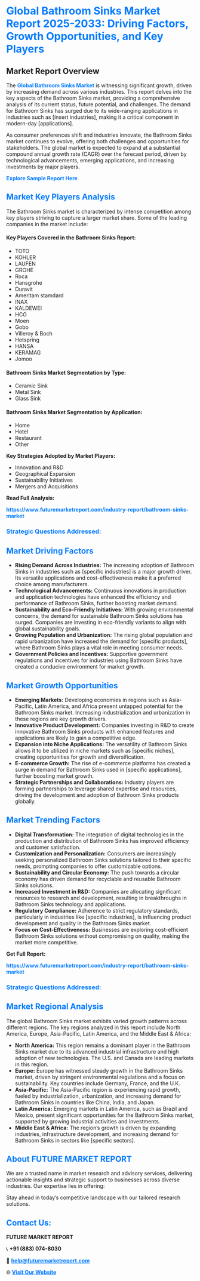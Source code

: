 <h1 style="color: #007BFF;">Global Bathroom Sinks Market Report 2025-2033: Driving Factors, Growth Opportunities, and Key Players</h1>

<section id="overview">
<h2>Market Report Overview</h2>
<p>The <a href="https://www.futuremarketreport.com/industry-report/bathroom-sinks-market" style="color: #007BFF; text-decoration: none;"><strong>Global Bathroom Sinks Market</strong></a> is witnessing significant growth, driven by increasing demand across various industries. This report delves into the key aspects of the Bathroom Sinks market, providing a comprehensive analysis of its current status, future potential, and challenges. The demand for Bathroom Sinks has surged due to its wide-ranging applications in industries such as [insert industries], making it a critical component in modern-day [applications].</p>
<p>As consumer preferences shift and industries innovate, the Bathroom Sinks market continues to evolve, offering both challenges and opportunities for stakeholders. The global market is expected to expand at a substantial compound annual growth rate (CAGR) over the forecast period, driven by technological advancements, emerging applications, and increasing investments by major players.</p>
</section>

<section id="overview">
<p><a href="https://www.futuremarketreport.com/request-sample/reportId=88762" style="color: #007BFF; text-decoration: none;"><strong>Explore Sample Report Here</strong></a></p>
</section>

<section id="key-players">
<h2 style="color: #007BFF;">Market Key Players Analysis</h2>
<p>The Bathroom Sinks market is characterized by intense competition among key players striving to capture a larger market share. Some of the leading companies in the market include:</p>
<h4>Key Players Covered in the Bathroom Sinks Report:</h4>
<ul><li>TOTO</li><li>KOHLER</li><li>LAUFEN</li><li>GROHE</li><li>Roca</li><li>Hansgrohe</li><li>Duravit</li><li>Ameritam stamdard</li><li>INAX</li><li>KALDEWEI</li><li>HCG</li><li>Moen</li><li>Gobo</li><li>Villeroy &amp; Boch</li><li>Hotspring</li><li>HANSA</li><li>KERAMAG</li><li>Jomoo</li></ul>
<h4>Bathroom Sinks Market Segmentation by Type:</h4>
<ul><li>Ceramic Sink</li><li>Metal Sink</li><li>Glass Sink</li></ul>

<h4>Bathroom Sinks Market Segmentation by Application:</h4>
<ul><li>Home</li><li>Hotel</li><li>Restaurant</li><li>Other</li></ul>
<p><strong>Key Strategies Adopted by Market Players:</strong></p>
<ul>
<li>Innovation and R&D</li>
<li>Geographical Expansion</li>
<li>Sustainability Initiatives</li>
<li>Mergers and Acquisitions</li>
</ul>
</section>

<section>
<p><strong>Read Full Analysis: </strong></p><a href="https://www.futuremarketreport.com/industry-report/bathroom-sinks-market" style="color: #007BFF; text-decoration: none;"><strong>https://www.futuremarketreport.com/industry-report/bathroom-sinks-market</strong></a>
<h3 style="color: #007BFF;">Strategic Questions Addressed:</h3>
</section>

<section id="driving-factors">
<h2 style="color: #007BFF;">Market Driving Factors</h2>
<ul>
<li><strong>Rising Demand Across Industries:</strong> The increasing adoption of Bathroom Sinks in industries such as [specific industries] is a major growth driver. Its versatile applications and cost-effectiveness make it a preferred choice among manufacturers.</li>
<li><strong>Technological Advancements:</strong> Continuous innovations in production and application technologies have enhanced the efficiency and performance of Bathroom Sinks, further boosting market demand.</li>
<li><strong>Sustainability and Eco-Friendly Initiatives:</strong> With growing environmental concerns, the demand for sustainable Bathroom Sinks solutions has surged. Companies are investing in eco-friendly variants to align with global sustainability goals.</li>
<li><strong>Growing Population and Urbanization:</strong> The rising global population and rapid urbanization have increased the demand for [specific products], where Bathroom Sinks plays a vital role in meeting consumer needs.</li>
<li><strong>Government Policies and Incentives:</strong> Supportive government regulations and incentives for industries using Bathroom Sinks have created a conducive environment for market growth.</li>
</ul>
</section>

<section id="growth-opportunities">
<h2 style="color: #007BFF;">Market Growth Opportunities</h2>
<ul>
<li><strong>Emerging Markets:</strong> Developing economies in regions such as Asia-Pacific, Latin America, and Africa present untapped potential for the Bathroom Sinks market. Increasing industrialization and urbanization in these regions are key growth drivers.</li>
<li><strong>Innovative Product Development:</strong> Companies investing in R&D to create innovative Bathroom Sinks products with enhanced features and applications are likely to gain a competitive edge.</li>
<li><strong>Expansion into Niche Applications:</strong> The versatility of Bathroom Sinks allows it to be utilized in niche markets such as [specific niches], creating opportunities for growth and diversification.</li>
<li><strong>E-commerce Growth:</strong> The rise of e-commerce platforms has created a surge in demand for Bathroom Sinks used in [specific applications], further boosting market growth.</li>
<li><strong>Strategic Partnerships and Collaborations:</strong> Industry players are forming partnerships to leverage shared expertise and resources, driving the development and adoption of Bathroom Sinks products globally.</li>
</ul>
</section>

<section id="trending-factors">
<h2 style="color: #007BFF;">Market Trending Factors</h2>
<ul>
<li><strong>Digital Transformation:</strong> The integration of digital technologies in the production and distribution of Bathroom Sinks has improved efficiency and customer satisfaction.</li>
<li><strong>Customization and Personalization:</strong> Consumers are increasingly seeking personalized Bathroom Sinks solutions tailored to their specific needs, prompting companies to offer customizable options.</li>
<li><strong>Sustainability and Circular Economy:</strong> The push towards a circular economy has driven demand for recyclable and reusable Bathroom Sinks solutions.</li>
<li><strong>Increased Investment in R&D:</strong> Companies are allocating significant resources to research and development, resulting in breakthroughs in Bathroom Sinks technology and applications.</li>
<li><strong>Regulatory Compliance:</strong> Adherence to strict regulatory standards, particularly in industries like [specific industries], is influencing product development and quality in the Bathroom Sinks market.</li>
<li><strong>Focus on Cost-Effectiveness:</strong> Businesses are exploring cost-efficient Bathroom Sinks solutions without compromising on quality, making the market more competitive.</li>
</ul>
</section>

<section>
<p><strong>Get Full Report: </strong></p><a href="https://www.futuremarketreport.com/industry-report/bathroom-sinks-market" style="color: #007BFF; text-decoration: none;"><strong>https://www.futuremarketreport.com/industry-report/bathroom-sinks-market</strong></a>
<h3 style="color: #007BFF;">Strategic Questions Addressed:</h3>
</section>


<section id="regional-analysis">
<h2 style="color: #007BFF;">Market Regional Analysis</h2>
<p>The global Bathroom Sinks market exhibits varied growth patterns across different regions. The key regions analyzed in this report include North America, Europe, Asia-Pacific, Latin America, and the Middle East & Africa:</p>
<ul>
<li><strong>North America:</strong> This region remains a dominant player in the Bathroom Sinks market due to its advanced industrial infrastructure and high adoption of new technologies. The U.S. and Canada are leading markets in this region.</li>
<li><strong>Europe:</strong> Europe has witnessed steady growth in the Bathroom Sinks market, driven by stringent environmental regulations and a focus on sustainability. Key countries include Germany, France, and the U.K.</li>
<li><strong>Asia-Pacific:</strong> The Asia-Pacific region is experiencing rapid growth, fueled by industrialization, urbanization, and increasing demand for Bathroom Sinks in countries like China, India, and Japan.</li>
<li><strong>Latin America:</strong> Emerging markets in Latin America, such as Brazil and Mexico, present significant opportunities for the Bathroom Sinks market, supported by growing industrial activities and investments.</li>
<li><strong>Middle East & Africa:</strong> The region’s growth is driven by expanding industries, infrastructure development, and increasing demand for Bathroom Sinks in sectors like [specific sectors].</li>
</ul>
</section>

<footer>
<h2 style="color: #007BFF;">About FUTURE MARKET REPORT</h2>
<p>We are a trusted name in market research and advisory services, delivering actionable insights and strategic support to businesses across diverse industries. Our expertise lies in offering:</p>

<p>Stay ahead in today’s competitive landscape with our tailored research solutions.</p>

<h2 style="color: #007BFF;">Contact Us:</h2>
<p><strong>FUTURE MARKET REPORT</strong></p>
<p>📞 <strong>+91 (883) 074-8030</strong></p>
<p>📧 <strong><a href="mailto:help@futuremarketreport.com" style="color: #007BFF;">help@futuremarketreport.com</a></strong></p>
<p>🌐 <strong><a href="https://www.futuremarketreport.com/" style="color: #007BFF;">Visit Our Website</a></strong></p>
</footer>